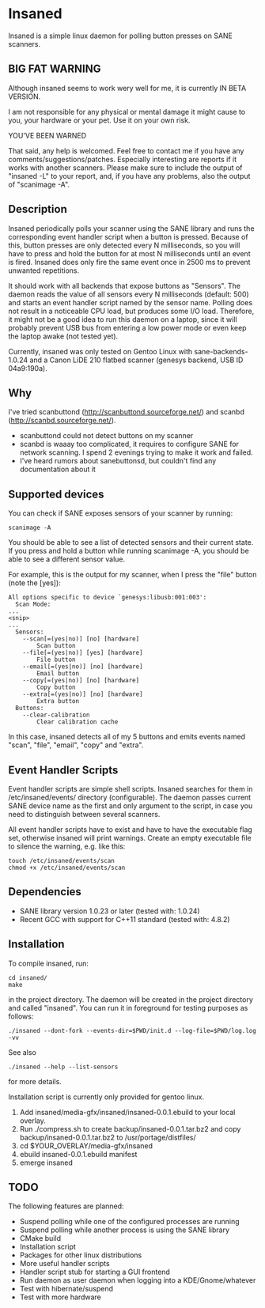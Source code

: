 Insaned
=======

Insaned is a simple linux daemon for polling button presses on SANE scanners.


BIG FAT WARNING
---------------

Although insaned seems to work wery well for me, it is currently IN BETA VERSION.

I am not responsible for any physical or mental damage it might cause to you, your hardware or your pet. Use it on your own risk.

YOU'VE BEEN WARNED

That said, any help is welcomed. Feel free to contact me if you have any comments/suggestions/patches. Especially interesting are reports if it works with another scanners. Please make sure to include the output of "insaned -L" to your report, and, if you have any problems, also the output of "scanimage -A".


Description
-----------

Insaned periodically polls your scanner using the SANE library and runs the corresponding event handler script when a button is pressed. Because of this, button presses are only detected every N milliseconds, so you will have to press and hold the button for at most N milliseconds until an event is fired. Insaned does only fire the same event once in 2500 ms to prevent unwanted repetitions.

It should work with all backends that expose buttons as "Sensors". The daemon reads the value of all sensors every N milliseconds (default: 500) and starts an event handler script named by the sensor name. Polling does not result in a noticeable CPU load, but produces some I/O load. Therefore, it might not be a good idea to run this daemon on a laptop, since it will probably prevent USB bus from entering a low power mode or even keep the laptop awake (not tested yet).

Currently, insaned was only tested on Gentoo Linux with sane-backends-1.0.24 and a Canon LiDE 210 flatbed scanner (genesys backend, USB ID 04a9:190a).


Why
---

I've tried scanbuttond (http://scanbuttond.sourceforge.net/) and scanbd (http://scanbd.sourceforge.net/).

* scanbuttond could not detect buttons on my scanner
* scanbd is waaay too complicated, it requires to configure SANE for network scanning. I spend 2 evenings trying to make it work and failed.
* I've heard rumors about sanebuttonsd, but couldn't find any documentation about it


Supported devices
-----------------

You can check if SANE exposes sensors of your scanner by running:

    scanimage -A

You should be able to see a list of detected sensors and their current state. If you press and hold a button while running scanimage -A, you should be able to see a different sensor value.

For example, this is the output for my scanner, when I press the "file" button (note the [yes]):

    All options specific to device `genesys:libusb:001:003':
      Scan Mode:
    ...
    <snip>
    ...
      Sensors:
        --scan[=(yes|no)] [no] [hardware]
            Scan button
        --file[=(yes|no)] [yes] [hardware]
            File button
        --email[=(yes|no)] [no] [hardware]
            Email button
        --copy[=(yes|no)] [no] [hardware]
            Copy button
        --extra[=(yes|no)] [no] [hardware]
            Extra button
      Buttons:
        --clear-calibration
            Clear calibration cache

In this case, insaned detects all of my 5 buttons and emits events named "scan", "file", "email", "copy" and "extra".


Event Handler Scripts
---------------------

Event handler scripts are simple shell scripts. Insaned searches for them in /etc/insaned/events/ directory (configurable). The daemon passes current SANE device name as the first and only argument to the script, in case you need to distinguish between several scanners.

All event handler scripts have to exist and have to have the executable flag set, otherwise insaned will print warnings. Create an empty executable file to silence the warning, e.g. like this:

    touch /etc/insaned/events/scan
    chmod +x /etc/insaned/events/scan


Dependencies
------------

* SANE library version 1.0.23 or later (tested with: 1.0.24)
* Recent GCC with support for C++11 standard (tested with: 4.8.2)


Installation
------------

To compile insaned, run:

    cd insaned/
    make

in the project directory. The daemon will be created in the project directory and called "insaned". You can run it in foreground for testing purposes as follows:

    ./insaned --dont-fork --events-dir=$PWD/init.d --log-file=$PWD/log.log -vv

See also

    ./insaned --help --list-sensors

for more details.

Installation script is currently only provided for gentoo linux.
1. Add insaned/media-gfx/insaned/insaned-0.0.1.ebuild to your local overlay.
2. Run ./compress.sh to create backup/insaned-0.0.1.tar.bz2 and copy backup/insaned-0.0.1.tar.bz2 to /usr/portage/distfiles/
3. cd $YOUR_OVERLAY/media-gfx/insaned
4. ebuild insaned-0.0.1.ebuild manifest
5. emerge insaned

TODO
----

The following features are planned:

* Suspend polling while one of the configured processes are running
* Suspend polling while another process is using the SANE library
* CMake build
* Installation script
* Packages for other linux distributions
* More useful handler scripts
* Handler script stub for starting a GUI frontend
* Run daemon as user daemon when logging into a KDE/Gnome/whatever
* Test with hibernate/suspend
* Test with more hardware
